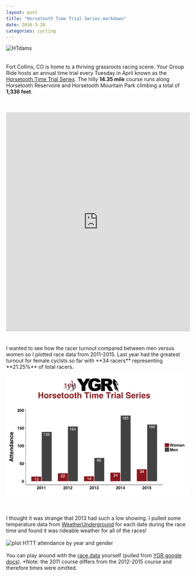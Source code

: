 ```yaml
---
layout: post
title: "Horsetooth Time Trial Series.markdown"
date: 2016-3-20 
categories: cycling
---
```

![HTdams](https://raw.githubusercontent.com/skammlade/skammlade.github.io/master/images/dams_handlebar.jpg)
<br>
<br>
<br>
Fort Collins, CO is home to a thriving grassroots racing scene. Your Group Ride hosts an annual time trial every Tuesday in April known as the [Horsetooth Time Trial Series](http://yourgroupride.com/index.php/local-races/horsetooth-time-trial-series). The hilly **14.35 mile** course runs along Horsetooth Reservoire and Horsetooth Mountain Park climbing a total of **1,336 feet**.
<br>
<br>
<br>
<iframe style="width:100%;height:600px;" src="https://veloviewer.com/segments/1213731/embed2" frameborder="0" scrolling="no"></iframe>  
<br>
<br>
<br>
I wanted to see how the racer turnout compared between men versus women so I plotted race data from 2011-2015. Last year had the greatest turnout for female cyclsts so far with **34 racers** representing **21.25%** of total racers.

![plot HTTT attendance by year and gender](/images/plot.yeargender.HTTT.png "HTTT Plot")	
<br>
<br>
<br>
I thought it was strange that 2013 had such a low showing. I pulled some temperature data from [WeatherUnderground](https://www.wunderground.com/cgi-bin/findweather/getForecast?query=pws:KCOFORTC71) for each date during the race time and found it was rideable weather for all of the races!
<br>
<br>
![plot HTTT attendance by year and gender](/images/plot.weather.png "HTTT Weekly Weather")
<br>
<br>
You can play around with the [race data][results] yourself (pulled from [YGR google docs][YGR drive]). *Note: the 2011 course differs from the 2012-2015 course and therefore times were omitted.

[results]: https://github.com/skammlade/projects/blob/master/HTTT/HTTT.csv
[YGR drive]: https://docs.google.com/spreadsheets/d/1dNnqC5YTzURecVyo8U4a_RAv-KwQoJtCwnjseIOjg1g/edit?pref=2&pli=1#gid=234516618
[HTTT flyer]: http://yourgroupride.com/index.php/local-races/horsetooth-time-trial-series